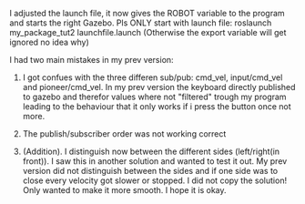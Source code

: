 I adjusted the launch file, it now gives the ROBOT variable to the program and starts the right Gazebo.
Pls ONLY start with launch file:
roslaunch my_package_tut2 launchfile.launch
(Otherwise the export variable will get ignored no idea why)


I had two main mistakes in my prev version:

1) I got confues with the three differen sub/pub: cmd_vel, input/cmd_vel and pioneer/cmd_vel. In my prev version the keyboard directly published to gazebo and therefor values where not "filtered" trough my program leading to the behaviour that it only works if i press the button once not more.

2) The publish/subscriber order was not working correct

3) (Addition). I distinguish now between the different sides (left/right(in front)). I saw this in another solution and wanted to test it out. My prev version did not distinguish between the sides and if one side was to close every velocity got slower or stopped. I did not copy the solution! Only wanted to make it more smooth. I hope it is okay.